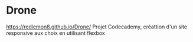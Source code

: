 # Drone
 https://redlemon8.github.io/Drone/
 Projet Codecademy, créattion d'un site responsive aux choix en utilisant flexbox
